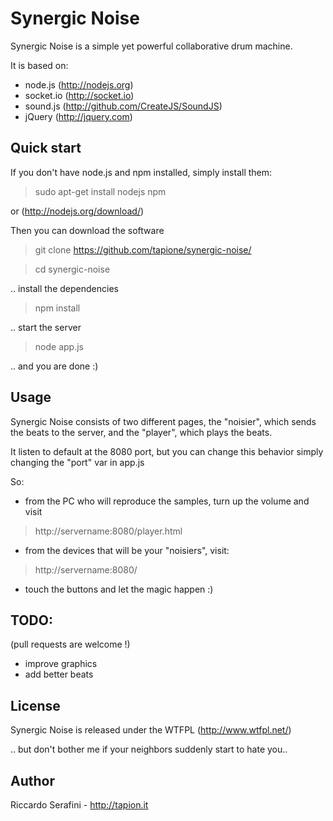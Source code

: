 
Synergic Noise
==============

Synergic Noise is a simple yet powerful collaborative drum machine.

It is based on:
- node.js (http://nodejs.org)
- socket.io (http://socket.io)
- sound.js (http://github.com/CreateJS/SoundJS)
- jQuery (http://jquery.com)

Quick start
-----------
If you don't have node.js and npm installed, simply install them:

> sudo apt-get install nodejs npm

or (http://nodejs.org/download/)

Then you can download the software

> git clone https://github.com/tapione/synergic-noise/

> cd synergic-noise

.. install the dependencies

> npm install

.. start the server

> node app.js

.. and you are done :)

Usage
-----

Synergic Noise consists of two different pages, the "noisier", which sends the beats to the server, and the "player", which plays the beats.

It listen to default at the 8080 port, but you can change this behavior simply changing the "port" var in app.js

So:
- from the PC who will reproduce the samples, turn up the volume and visit
> http://servername:8080/player.html

- from the devices that will be your "noisiers", visit:
> http://servername:8080/

- touch the buttons and let the magic happen :)

TODO:
-----
(pull requests are welcome !)
- improve graphics
- add better beats

License
-------
Synergic Noise is released under the WTFPL (http://www.wtfpl.net/)

.. but don't bother me if your neighbors suddenly start to hate you..

Author
------
Riccardo Serafini - http://tapion.it
